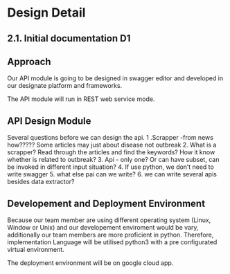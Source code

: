 # Design Detail
## 2.1. Initial	documentation D1

## Approach
[//]: # (Describe	how	you	intend	to	develop	the	API	module and	provide	the	ability to	run	it	in	Web	service	mode) 
Our API module is going to be designed in swagger editor and developed in our designate platform and frameworks. 


The API module will run in REST web service mode.


## API Design Module
[//]: # (Discuss	your	current	thinking	about	how	parameters can	be	passed	to	your module	and	how	results	are	collected.	Show	an	example	of	a	possible interaction .e.g.- sample	HTTP	calls	with	URL	and	parameters)
Several questions before we can design the api.
1 .Scrapper -from news how????? Some articles may just about disease not outbreak
2. What is a scrapper? Read through the articles and find the keywords? How it know whether is related to outbreak?
3. Api - only one? Or can have subset, can be invoked in different input situation?
4. If use python, we don’t need to write swagger
5. what else pai can we write?
6. we can write several apis besides data extractor? 


## Developement and Deployment Environment
[//]: # (Present	and	justify	implementation	language,	development	and	deployment environment .e.g.	Linux,	Windows	and	specific	libraries	that	you	plan	to	use.)

Because our team member are using different operating system (Linux, Window or Unix) and our developement enviroment would be vary, additionally our team members are more proficient in python. Therefore, implementation Language will be utilised python3 with a pre configurated virtual environment.

[//]: # (leave your preferrable framework, library here if you have any: Scapper-- fetch data, )

The deployment environment will be on google cloud app. 

